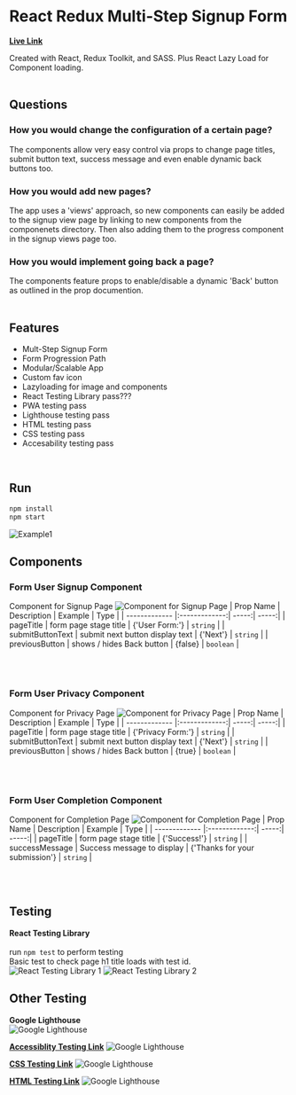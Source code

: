 # React Redux Multi-Step Signup Form
__[Live Link](https://unruffled-mcnulty-71b799.netlify.app)__
<br />

Created with React, Redux Toolkit, and SASS. Plus React Lazy Load for Component loading.
<br /><br />

## Questions
### How you would change the configuration of a certain page?
The components allow very easy control via props to change page titles, submit button text, success message and even enable dynamic back buttons too.
<br />

### How you would add new pages?
The app uses a 'views' approach, so new components can easily be added to the signup view page by linking to new components from the componenets directory. Then also adding them to the progress component in the signup views page too.
<br />

### How you would implement going back a page?
The components feature props to enable/disable a dynamic 'Back' button as outlined in the prop documention.
<br /><br />


## Features
- Mult-Step Signup Form
- Form Progression Path
- Modular/Scalable App
- Custom fav icon
- Lazyloading for image and components
- React Testing Library pass???
- PWA testing pass
- Lighthouse testing pass
- HTML testing pass
- CSS testing pass
- Accesability testing pass
<br />

## Run
````cmd
npm install
npm start
````
![Example1](./md/example1.png)


## Components

### Form User Signup Component
Component for Signup Page
![Component for Signup Page](./md/stage1.png)
| Prop Name       | Description           | Example  | Type  |
| ------------- |:-------------:| -----:| -----:|
| pageTitle | form page stage title | {'User Form:'} | `string` |
| submitButtonText | submit next button display text | {'Next'} | `string` |
| previousButton | shows / hides Back button | {false} | `boolean` |

<br /><br />

### Form User Privacy Component
Component for Privacy Page
![Component for Privacy Page](./md/stage2.png)
| Prop Name       | Description           | Example  | Type  |
| ------------- |:-------------:| -----:| -----:|
| pageTitle | form page stage title | {'Privacy Form:'} | `string` |
| submitButtonText | submit next button display text | {'Next'} | `string` |
| previousButton | shows / hides Back button | {true} | `boolean` |

<br /><br />

### Form User Completion Component
Component for Completion Page
![Component for Completion Page](./md/stage3.png)
| Prop Name       | Description           | Example  | Type  |
| ------------- |:-------------:| -----:| -----:|
| pageTitle | form page stage title | {'Success!'} | `string` |
| successMessage | Success message to display | {'Thanks for your submission'} | `string` |

<br /><br />


## Testing
__React Testing Library__
<br /><br />
run `npm test` to perform testing
<br />
Basic test to check page h1 title loads with test id.
<br />
![React Testing Library 1](./md/test1.png)
![React Testing Library 2](./md/test2.png)


## Other Testing

__Google Lighthouse__
<br />
![Google Lighthouse](./md/lighthouse.png)

__[Accessiblity Testing Link](https://wave.webaim.org/report#/https://unruffled-mcnulty-71b799.netlify.app/)__
![Google Lighthouse](./md/access.png)

__[CSS Testing Link](https://jigsaw.w3.org/css-validator/validator?profile=css3&warning=0&uri=https://unruffled-mcnulty-71b799.netlify.app/)__
![Google Lighthouse](./md/css.png)

__[HTML Testing Link](https://validator.w3.org/nu/?doc=https://unruffled-mcnulty-71b799.netlify.app/)__
![Google Lighthouse](./md/html.png)

